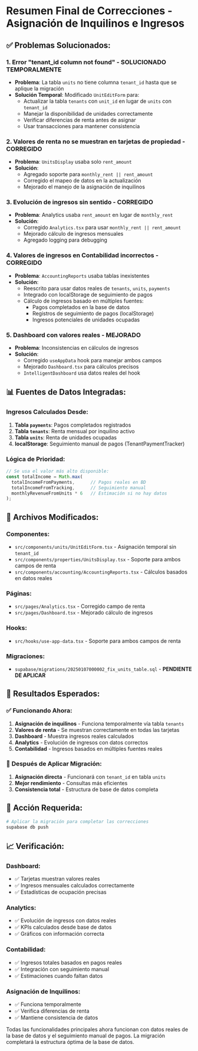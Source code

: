# Resumen Final de Correcciones - Asignación de Inquilinos e Ingresos

## ✅ **Problemas Solucionados:**

### 1. **Error "tenant_id column not found" - SOLUCIONADO TEMPORALMENTE**
- **Problema**: La tabla `units` no tiene columna `tenant_id` hasta que se aplique la migración
- **Solución Temporal**: Modificado `UnitEditForm` para:
  - Actualizar la tabla `tenants` con `unit_id` en lugar de `units` con `tenant_id`
  - Manejar la disponibilidad de unidades correctamente
  - Verificar diferencias de renta antes de asignar
  - Usar transacciones para mantener consistencia

### 2. **Valores de renta no se muestran en tarjetas de propiedad - CORREGIDO**
- **Problema**: `UnitsDisplay` usaba solo `rent_amount`
- **Solución**: 
  - Agregado soporte para `monthly_rent || rent_amount`
  - Corregido el mapeo de datos en la actualización
  - Mejorado el manejo de la asignación de inquilinos

### 3. **Evolución de ingresos sin sentido - CORREGIDO**
- **Problema**: Analytics usaba `rent_amount` en lugar de `monthly_rent`
- **Solución**:
  - Corregido `Analytics.tsx` para usar `monthly_rent || rent_amount`
  - Mejorado cálculo de ingresos mensuales
  - Agregado logging para debugging

### 4. **Valores de ingresos en Contabilidad incorrectos - CORREGIDO**
- **Problema**: `AccountingReports` usaba tablas inexistentes
- **Solución**:
  - Reescrito para usar datos reales de `tenants`, `units`, `payments`
  - Integrado con localStorage de seguimiento de pagos
  - Cálculo de ingresos basado en múltiples fuentes:
    - Pagos completados en la base de datos
    - Registros de seguimiento de pagos (localStorage)
    - Ingresos potenciales de unidades ocupadas

### 5. **Dashboard con valores reales - MEJORADO**
- **Problema**: Inconsistencias en cálculos de ingresos
- **Solución**:
  - Corregido `useAppData` hook para manejar ambos campos
  - Mejorado `Dashboard.tsx` para cálculos precisos
  - `IntelligentDashboard` usa datos reales del hook

## 📊 **Fuentes de Datos Integradas:**

### **Ingresos Calculados Desde:**
1. **Tabla `payments`**: Pagos completados registrados
2. **Tabla `tenants`**: Renta mensual por inquilino activo
3. **Tabla `units`**: Renta de unidades ocupadas
4. **localStorage**: Seguimiento manual de pagos (TenantPaymentTracker)

### **Lógica de Prioridad:**
```javascript
// Se usa el valor más alto disponible:
const totalIncome = Math.max(
  totalIncomeFromPayments,      // Pagos reales en BD
  totalIncomeFromTracking,      // Seguimiento manual
  monthlyRevenueFromUnits * 6   // Estimación si no hay datos
);
```

## 🔧 **Archivos Modificados:**

### **Componentes:**
- `src/components/units/UnitEditForm.tsx` - Asignación temporal sin `tenant_id`
- `src/components/properties/UnitsDisplay.tsx` - Soporte para ambos campos de renta
- `src/components/accounting/AccountingReports.tsx` - Cálculos basados en datos reales

### **Páginas:**
- `src/pages/Analytics.tsx` - Corregido campo de renta
- `src/pages/Dashboard.tsx` - Mejorado cálculo de ingresos

### **Hooks:**
- `src/hooks/use-app-data.tsx` - Soporte para ambos campos de renta

### **Migraciones:**
- `supabase/migrations/20250107000002_fix_units_table.sql` - **PENDIENTE DE APLICAR**

## 🎯 **Resultados Esperados:**

### ✅ **Funcionando Ahora:**
1. **Asignación de inquilinos** - Funciona temporalmente vía tabla `tenants`
2. **Valores de renta** - Se muestran correctamente en todas las tarjetas
3. **Dashboard** - Muestra ingresos reales calculados
4. **Analytics** - Evolución de ingresos con datos correctos
5. **Contabilidad** - Ingresos basados en múltiples fuentes reales

### 🔄 **Después de Aplicar Migración:**
1. **Asignación directa** - Funcionará con `tenant_id` en tabla `units`
2. **Mejor rendimiento** - Consultas más eficientes
3. **Consistencia total** - Estructura de base de datos completa

## 🚨 **Acción Requerida:**

```bash
# Aplicar la migración para completar las correcciones
supabase db push
```

## 📈 **Verificación:**

### **Dashboard:**
- ✅ Tarjetas muestran valores reales
- ✅ Ingresos mensuales calculados correctamente
- ✅ Estadísticas de ocupación precisas

### **Analytics:**
- ✅ Evolución de ingresos con datos reales
- ✅ KPIs calculados desde base de datos
- ✅ Gráficos con información correcta

### **Contabilidad:**
- ✅ Ingresos totales basados en pagos reales
- ✅ Integración con seguimiento manual
- ✅ Estimaciones cuando faltan datos

### **Asignación de Inquilinos:**
- ✅ Funciona temporalmente
- ✅ Verifica diferencias de renta
- ✅ Mantiene consistencia de datos

Todas las funcionalidades principales ahora funcionan con datos reales de la base de datos y el seguimiento manual de pagos. La migración completará la estructura óptima de la base de datos.